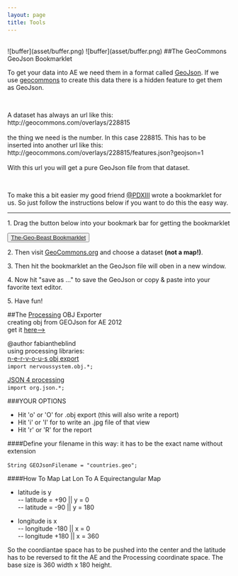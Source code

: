 ```yaml
---
layout: page
title: Tools
---  
```

<br>  
![buffer](asset/buffer.png)  
![buffer](asset/buffer.png)  
##The GeoCommons GeoJson Bookmarklet  
<p>To get your data into AE we need them in a format called <a href="http://www.geojson.org">GeoJson</a>. If we use <a href="http://geocommons.com">geocommons</a> to create this data there is a hidden feature to get them as GeoJson.</p><br>  
<p>A dataset has always an url like this:<br>
	http://geocommons.com/overlays/228815<br><br>
	the thing we need is the number. In this case 228815. This has to be inserted into another url like this:<br>
	http://geocommons.com/overlays/228815/features.json?geojson=1 <br><br>  
  With this url you will get a pure GeoJson file from that dataset.</p><br> 
 <p>To make this a bit easier my good friend <a href="http://twitter.com/PDXIII">@PDXIII</a> wrote a bookmarklet for us. So just follow the instructions below if you want to do this the easy way.</p>  

----------------  

<p>1. Drag the button below into your bookmark bar for getting the bookmarklet</p>
<button><a href="javascript:(function(){var currURL=document.URL;var dataSetID=currURL.match('([0-9]+)');var dataSetURL='http://geocommons.com/overlays/'+dataSetID[0]+'/features.json?geojson=1';dataSetJSON=window.open(dataSetURL,'GeoCommonsJSON');}());">The-Geo-Beast Bookmarklet</a></button>
<p>2. Then visit <a href="http://geocommons.com/">GeoCommons.org</a> and choose a dataset <strong>(not a map!)</strong>.</p>
<p>3. Then hit the bookmarklet an the GeoJson file will oben in a new window.</p>
<p>4. Now hit "save as ..." to save the GeoJson or copy &amp; paste into your favorite text editor.</p>
<p>5. Have fun!</p>


##The [Processing](http://processing.org) OBJ Exporter  
creating obj from GEOJson for AE 2012  
get it [here-->](https://github.com/downloads/fabiantheblind/The-Geo-Beast/GeoJsonToWavefrontOBJ.zip)  
  
@author fabiantheblind   
using processing libraries:  
<a href="http://n-e-r-v-o-u-s.com/tools/obj.php">n-e-r-v-o-u-s obj export</a><br>
<code>import nervoussystem.obj.*;</code>

<a href="https://github.com/agoransson/JSON-processing">JSON 4 processing</a><br>
<code>import org.json.*;</code>


###YOUR OPTIONS
- Hit 'o' or 'O' for .obj export (this will also write a report)  
- Hit 'i' or 'I' for to write an .jpg file of that view  
- Hit 'r' or 'R' for the report  

####Define your filename in this way:
it has to be the exact name without extension  

<code>String GEOJsonFilename = "countries.geo";</code>

####How To Map Lat Lon To A Equirectangular Map  
- latitude is y  
-- latitude = +90 || y = 0   
-- latitude = -90 || y = 180  

- longitude is x  
-- longitude  -180 || x = 0  
-- longitude  +180 || x = 360  

So the coordiantae space has to be pushed into the center and the latitude has to be reversed to fit the AE and the Processing coordinate space. The base size is 360 width x 180 height.
